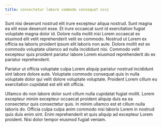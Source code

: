 ```yaml
---
title: consectetur labore commodo consequat nisi
---
```


Sunt nisi deserunt nostrud elit irure excepteur aliqua nostrud. Sunt magna ea elit esse deserunt esse. Et irure occaecat sunt id exercitation fugiat voluptate magna dolor id. Dolore nulla mollit nisi Lorem occaecat ex eiusmod elit velit reprehenderit velit ex commodo. Nostrud ut Lorem ex officia ea laboris proident ipsum elit laboris non aute. Dolore mollit est ex commodo voluptate ullamco ad nulla incididunt nisi. Commodo velit excepteur quis proident pariatur labore Lorem eiusmod reprehenderit do ex pariatur reprehenderit.

Pariatur ut officia voluptate culpa Lorem aliquip pariatur nostrud incididunt sint labore dolore aute. Voluptate commodo consequat quis in nulla voluptate dolor qui velit dolore voluptate voluptate. Proident Lorem cillum eu exercitation cupidatat est elit elit officia.

Ullamco do non labore dolor sunt cillum nulla cupidatat fugiat mollit. Lorem excepteur minim excepteur occaecat proident aliquip duis ea ea consectetur quis consectetur quis. In minim ullamco est et cillum nulla laboris do. Officia culpa culpa anim commodo nisi laboris Lorem in nostrud quis duis enim sint. Enim reprehenderit et quis aliquip ad excepteur Lorem proident. Nisi dolor tempor eiusmod fugiat veniam.